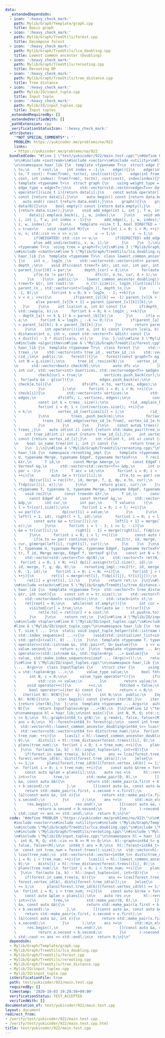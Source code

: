 ```yaml
---
data:
  _extendedDependsOn:
  - icon: ':heavy_check_mark:'
    path: Mylib/Graph/Template/graph.cpp
    title: Basic graph
  - icon: ':heavy_check_mark:'
    path: Mylib/Graph/TreeUtils/forest.cpp
    title: Decompose forest
  - icon: ':heavy_check_mark:'
    path: Mylib/Graph/TreeUtils/lca_doubling.cpp
    title: Lowest common ancestor (Doubling)
  - icon: ':heavy_check_mark:'
    path: Mylib/Graph/TreeUtils/rerooting.cpp
    title: Rerooting DP
  - icon: ':heavy_check_mark:'
    path: Mylib/Graph/TreeUtils/tree_distance.cpp
    title: Tree distance
  - icon: ':heavy_check_mark:'
    path: Mylib/IO/input_tuple.cpp
    title: Input tuple
  - icon: ':heavy_check_mark:'
    path: Mylib/IO/input_tuples.cpp
    title: Input tuples
  _extendedRequiredBy: []
  _extendedVerifiedWith: []
  _pathExtension: cpp
  _verificationStatusIcon: ':heavy_check_mark:'
  attributes:
    '*NOT_SPECIAL_COMMENTS*': ''
    PROBLEM: https://yukicoder.me/problems/no/922
    links:
    - https://yukicoder.me/problems/no/922
  bundledCode: "#line 1 \"test/yukicoder/922/main.test.cpp\"\n#define PROBLEM \"https://yukicoder.me/problems/no/922\"\
    \n\n#include <iostream>\n#include <vector>\n#include <utility>\n#line 4 \"Mylib/Graph/Template/graph.cpp\"\
    \n\nnamespace haar_lib {\n  template <typename T>\n  struct edge {\n    int from,\
    \ to;\n    T cost;\n    int index = -1;\n    edge(){}\n    edge(int from, int\
    \ to, T cost): from(from), to(to), cost(cost){}\n    edge(int from, int to, T\
    \ cost, int index): from(from), to(to), cost(cost), index(index){}\n  };\n\n \
    \ template <typename T>\n  struct graph {\n    using weight_type = T;\n    using\
    \ edge_type = edge<T>;\n\n    std::vector<std::vector<edge<T>>> data;\n\n    auto&\
    \ operator[](size_t i){return data[i];}\n    const auto& operator[](size_t i)\
    \ const {return data[i];}\n\n    auto begin() const {return data.begin();}\n \
    \   auto end() const {return data.end();}\n\n    graph(){}\n    graph(int N):\
    \ data(N){}\n\n    bool empty() const {return data.empty();}\n    int size() const\
    \ {return data.size();}\n\n    void add_edge(int i, int j, T w, int index = -1){\n\
    \      data[i].emplace_back(i, j, w, index);\n    }\n\n    void add_undirected(int\
    \ i, int j, T w, int index = -1){\n      add_edge(i, j, w, index);\n      add_edge(j,\
    \ i, w, index);\n    }\n\n    template <size_t I, bool DIRECTED = true, bool WEIGHTED\
    \ = true>\n    void read(int M){\n      for(int i = 0; i < M; ++i){\n        int\
    \ u, v; std::cin >> u >> v;\n        u -= I;\n        v -= I;\n        T w = 1;\n\
    \        if(WEIGHTED) std::cin >> w;\n        if(DIRECTED) add_edge(u, v, w, i);\n\
    \        else add_undirected(u, v, w, i);\n      }\n    }\n  };\n\n  template\
    \ <typename T>\n  using tree = graph<T>;\n}\n#line 3 \"Mylib/Graph/TreeUtils/lca_doubling.cpp\"\
    \n#include <cmath>\n#line 5 \"Mylib/Graph/TreeUtils/lca_doubling.cpp\"\n\nnamespace\
    \ haar_lib {\n  template <typename T>\n  class lowest_common_ancestor_doubling\
    \ {\n    int n_, log2n_;\n    std::vector<std::vector<int>> parent_;\n    std::vector<int>\
    \ depth_;\n\n    void dfs(const tree<T> &tr, int cur, int par, int d){\n     \
    \ parent_[cur][0] = par;\n      depth_[cur] = d;\n\n      for(auto &e : tr[cur]){\n\
    \        if(e.to != par){\n          dfs(tr, e.to, cur, d + 1);\n        }\n \
    \     }\n    }\n\n  public:\n    lowest_common_ancestor_doubling(){}\n    lowest_common_ancestor_doubling(const\
    \ tree<T> &tr, int root):\n      n_(tr.size()), log2n_((int)ceil(log2(n_)) + 1),\
    \ parent_(n_, std::vector<int>(log2n_)), depth_(n_)\n    {\n      dfs(tr, root,\
    \ -1, 0);\n      for(int k = 0; k < log2n_ - 1; ++k){\n        for(int v = 0;\
    \ v < n_; ++v){\n          if(parent_[v][k] == -1) parent_[v][k + 1] = -1;\n \
    \         else parent_[v][k + 1] = parent_[parent_[v][k]][k];\n        }\n   \
    \   }\n    }\n\n    int lca(int a, int b) const {\n      if(depth_[a] >= depth_[b])\
    \ std::swap(a, b);\n      for(int k = 0; k < log2n_; ++k){\n        if((depth_[b]\
    \ - depth_[a]) >> k & 1) b = parent_[b][k];\n      }\n      if(a == b) return\
    \ a;\n      for(int k = log2n_; --k >= 0;){\n        if(parent_[a][k] != parent_[b][k]){a\
    \ = parent_[a][k]; b = parent_[b][k];}\n      }\n      return parent_[a][0];\n\
    \    }\n\n    int operator()(int a, int b) const {return lca(a, b);}\n\n    T\
    \ distance(int u, int v, const std::vector<T> &dist) const {\n      return dist[u]\
    \ + dist[v] - 2 * dist[lca(u, v)];\n    }\n  };\n}\n#line 3 \"Mylib/Graph/TreeUtils/forest.cpp\"\
    \n#include <algorithm>\n#line 6 \"Mylib/Graph/TreeUtils/forest.cpp\"\n\nnamespace\
    \ haar_lib {\n  template <typename T>\n  class forest {\n    std::vector<tree<T>>\
    \ trees_;\n    std::vector<int> tree_id_, vertex_id_;\n    std::vector<std::vector<int>>\
    \ rid_;\n\n  public:\n    forest(){}\n    forest(const graph<T> &g){\n      const\
    \ int N = g.size();\n\n      tree_id_.resize(N);\n      vertex_id_.resize(N);\n\
    \n      std::vector<bool> check(N);\n\n      auto dfs =\n        [&](auto &dfs,\
    \ int cur, std::vector<int> &vertices, std::vector<edge<T>> &edges) -> void {\n\
    \          check[cur] = true;\n          vertices.push_back(cur);\n\n        \
    \  for(auto &e : g[cur]){\n            edges.push_back(e);\n\n            if(not\
    \ check[e.to]){\n              dfs(dfs, e.to, vertices, edges);\n            }\n\
    \          }\n        };\n\n      for(int i = 0; i < N; ++i){\n        if(not\
    \ check[i]){\n          std::vector<int> vertices;\n          std::vector<edge<T>>\
    \ edges;\n          dfs(dfs, i, vertices, edges);\n\n          const int m = vertices.size();\n\
    \          const int k = trees_.size();\n\n          rid_.emplace_back(m);\n\n\
    \          for(int i = 0; i < (int)vertices.size(); ++i){\n            tree_id_[vertices[i]]\
    \ = k;\n            vertex_id_[vertices[i]] = i;\n            rid_[k][i] = vertices[i];\n\
    \          }\n\n          trees_.push_back(m);\n\n          for(auto &e : edges){\n\
    \            trees_[k].add_edge(vertex_id_[e.from], vertex_id_[e.to], e.cost);\n\
    \          }\n        }\n      }\n    }\n\n    const auto& trees() const {return\
    \ trees_;}\n    auto id(int i) const {return std::make_pair(tree_id_[i], vertex_id_[i]);}\n\
    \    int tree_id(int i) const {return tree_id_[i];}\n    int vertex_id(int i)\
    \ const {return vertex_id_[i];}\n    int rid(int t, int u) const {return rid_[t][u];}\n\
    \n    bool in_same_tree(int i, int j) const {\n      return tree_id_[i] == tree_id_[j];\n\
    \    }\n  };\n}\n#line 4 \"Mylib/Graph/TreeUtils/rerooting.cpp\"\n\nnamespace\
    \ haar_lib {\n  namespace rerooting_impl {\n    template <typename T, typename\
    \ U, typename Merge, typename EdgeF, typename VertexF>\n    T rec1(\n      tree<U>\
    \ &tr,\n      T id,\n      const Merge &merge,\n      const EdgeF &f,\n      const\
    \ VertexF &g,\n      std::vector<std::vector<T>> &dp,\n      int cur,\n      int\
    \ par = -1\n    ){\n      T acc = id;\n\n      for(int i = 0; i < (int)tr[cur].size();\
    \ ++i){\n        auto &e = tr[cur][i];\n        if(e.to == par) continue;\n  \
    \      dp[cur][i] = rec1(tr, id, merge, f, g, dp, e.to, cur);\n        acc = merge(acc,\
    \ f(dp[cur][i], e));\n      }\n\n      return g(acc, cur);\n    }\n\n    template\
    \ <typename T, typename U, typename Merge, typename EdgeF, typename VertexF>\n\
    \    void rec2(\n      const tree<U> &tr,\n      T id,\n      const Merge &merge,\n\
    \      const EdgeF &f,\n      const VertexF &g,\n      std::vector<std::vector<T>>\
    \ &dp,\n      int cur,\n      int par,\n      T value\n    ){\n      const int\
    \ l = tr[cur].size();\n\n      for(int i = 0; i < l; ++i){\n        if(tr[cur][i].to\
    \ == par){\n          dp[cur][i] = value;\n        }\n      }\n\n      std::vector<T>\
    \ left(l + 1, id), right(l + 1, id);\n\n      for(int i = 0; i < l - 1; ++i){\n\
    \        const auto &e = tr[cur][i];\n        left[i + 1] = merge(left[i], f(dp[cur][i],\
    \ e));\n      }\n\n      for(int i = l - 1; i >= 1; --i){\n        const auto\
    \ &e = tr[cur][i];\n        right[i - 1] = merge(right[i], f(dp[cur][i], e));\n\
    \      }\n\n      for(int i = 0; i < l; ++i){\n        const auto &e = tr[cur][i];\n\
    \        if(e.to == par) continue;\n\n        rec2(tr, id, merge, f, g, dp, e.to,\
    \ cur, g(merge(left[i], right[i]), cur));\n      }\n    }\n  }\n\n  template <typename\
    \ T, typename U, typename Merge, typename EdgeF, typename VertexF>\n  auto rerooting(tree<U>\
    \ tr, T id, Merge merge, EdgeF f, VertexF g){\n    const int N = tr.size();\n\
    \    std::vector<std::vector<T>> dp(N);\n    std::vector<T> ret(N, id);\n\n  \
    \  for(int i = 0; i < N; ++i) dp[i].assign(tr[i].size(), id);\n    rerooting_impl::rec1(tr,\
    \ id, merge, f, g, dp, 0);\n    rerooting_impl::rec2(tr, id, merge, f, g, dp,\
    \ 0, -1, id);\n    for(int i = 0; i < N; ++i){\n      for(int j = 0; j < (int)tr[i].size();\
    \ ++j){\n        ret[i] = merge(ret[i], f(dp[i][j], tr[i][j]));\n      }\n\n \
    \     ret[i] = g(ret[i], i);\n    }\n\n    return ret;\n  }\n}\n#line 3 \"Mylib/Graph/TreeUtils/tree_distance.cpp\"\
    \n#include <stack>\n#line 5 \"Mylib/Graph/TreeUtils/tree_distance.cpp\"\n\nnamespace\
    \ haar_lib {\n  template <typename T>\n  std::vector<T> tree_distance(const tree<T>\
    \ &tr, int root){\n    const int n = tr.size();\n    std::vector<T> ret(n);\n\
    \    std::vector<bool> visited(n);\n\n    std::stack<int> st;\n    st.push(root);\n\
    \    ret[root] = 0;\n\n    while(not st.empty()){\n      int cur = st.top(); st.pop();\n\
    \      visited[cur] = true;\n\n      for(auto &e : tr[cur]){\n        if(not visited[e.to]){\n\
    \          ret[e.to] = ret[cur] + e.cost;\n          st.push(e.to);\n        }\n\
    \      }\n    }\n\n    return ret;\n  }\n}\n#line 4 \"Mylib/IO/input_tuples.cpp\"\
    \n#include <tuple>\n#line 6 \"Mylib/IO/input_tuples.cpp\"\n#include <initializer_list>\n\
    #line 6 \"Mylib/IO/input_tuple.cpp\"\n\nnamespace haar_lib {\n  template <typename\
    \ T, size_t ... I>\n  static void input_tuple_helper(std::istream &s, T &val,\
    \ std::index_sequence<I ...>){\n    (void)std::initializer_list<int>{(void(s >>\
    \ std::get<I>(val)), 0) ...};\n  }\n\n  template <typename T, typename U>\n  std::istream&\
    \ operator>>(std::istream &s, std::pair<T, U> &value){\n    s >> value.first >>\
    \ value.second;\n    return s;\n  }\n\n  template <typename ... Args>\n  std::istream&\
    \ operator>>(std::istream &s, std::tuple<Args ...> &value){\n    input_tuple_helper(s,\
    \ value, std::make_index_sequence<sizeof ... (Args)>());\n    return s;\n  }\n\
    }\n#line 8 \"Mylib/IO/input_tuples.cpp\"\n\nnamespace haar_lib {\n  template <typename\
    \ ... Args>\n  class InputTuples {\n    struct iter {\n      using value_type\
    \ = std::tuple<Args ...>;\n      value_type value;\n      bool fetched = false;\n\
    \      int N, c = 0;\n\n      value_type operator*(){\n        if(not fetched){\n\
    \          std::cin >> value;\n        }\n        return value;\n      }\n\n \
    \     void operator++(){\n        ++c;\n        fetched = false;\n      }\n\n\
    \      bool operator!=(iter &) const {\n        return c < N;\n      }\n\n   \
    \   iter(int N): N(N){}\n    };\n\n    int N;\n\n  public:\n    InputTuples(int\
    \ N): N(N){}\n\n    iter begin() const {return iter(N);}\n    iter end() const\
    \ {return iter(N);}\n  };\n\n  template <typename ... Args>\n  auto input_tuples(int\
    \ N){\n    return InputTuples<Args ...>(N);\n  }\n}\n#line 12 \"test/yukicoder/922/main.test.cpp\"\
    \n\nnamespace hl = haar_lib;\n\nint main(){\n  int N, M, Q; std::cin >> N >> M\
    \ >> Q;\n\n  hl::graph<int64_t> g(N);\n  g.read<1, false, false>(M);\n\n  int64_t\
    \ ans = 0;\n\n  hl::forest<int64_t> forest(g);\n\n  const int tree_num = forest.trees().size();\n\
    \  std::vector<hl::lowest_common_ancestor_doubling<int64_t>> lcas(tree_num);\n\
    \  std::vector<std::vector<int64_t>> dists(tree_num);\n\n  for(int i = 0; i <\
    \ tree_num; ++i){\n    lcas[i] = hl::lowest_common_ancestor_doubling(forest.trees()[i],\
    \ 0);\n    dists[i] = hl::tree_distance(forest.trees()[i], 0);\n  }\n\n  std::vector<std::vector<int>>\
    \ plans(tree_num);\n  for(int i = 0; i < tree_num; ++i){\n    plans[i] = std::vector<int>(forest.trees()[i].size());\n\
    \  }\n\n  for(auto [a, b] : hl::input_tuples<int, int>(Q)){\n    --a, --b;\n\n\
    \    if(forest.in_same_tree(a, b)){\n      ans += lcas[forest.tree_id(a)].distance(forest.vertex_id(a),\
    \ forest.vertex_id(b), dists[forest.tree_id(a)]);\n    }else{\n      plans[forest.tree_id(a)][forest.vertex_id(a)]\
    \ += 1;\n      plans[forest.tree_id(b)][forest.vertex_id(b)] += 1;\n    }\n  }\n\
    \n  for(int i = 0; i < tree_num; ++i){\n    const auto &tree = forest.trees()[i];\n\
    \    const auto &plan = plans[i];\n\n    auto res =\n      hl::rerooting<std::pair<int,\
    \ int>>(\n        tree,\n        std::make_pair(0, 0),\n        [](const auto\
    \ &a, const auto &b){\n          return std::make_pair(a.first + b.first, a.second\
    \ + b.second);\n        },\n        [](const auto &x, const auto &e){\n      \
    \    return std::make_pair(x.first, x.second + x.first);\n        },\n       \
    \ [&](const auto &x, int v){\n          return std::make_pair(x.first + plan[v],\
    \ x.second);\n        }\n      );\n\n    ans +=\n      std::min_element(\n   \
    \     res.begin(),\n        res.end(),\n        [](const auto &a, const auto &b){\n\
    \          return a.second < b.second;\n        }\n      )->second;\n  }\n\n \
    \ std::cout << ans << std::endl;\n\n  return 0;\n}\n"
  code: "#define PROBLEM \"https://yukicoder.me/problems/no/922\"\n\n#include <iostream>\n\
    #include <vector>\n#include <utility>\n#include \"Mylib/Graph/Template/graph.cpp\"\
    \n#include \"Mylib/Graph/TreeUtils/lca_doubling.cpp\"\n#include \"Mylib/Graph/TreeUtils/forest.cpp\"\
    \n#include \"Mylib/Graph/TreeUtils/rerooting.cpp\"\n#include \"Mylib/Graph/TreeUtils/tree_distance.cpp\"\
    \n#include \"Mylib/IO/input_tuples.cpp\"\n\nnamespace hl = haar_lib;\n\nint main(){\n\
    \  int N, M, Q; std::cin >> N >> M >> Q;\n\n  hl::graph<int64_t> g(N);\n  g.read<1,\
    \ false, false>(M);\n\n  int64_t ans = 0;\n\n  hl::forest<int64_t> forest(g);\n\
    \n  const int tree_num = forest.trees().size();\n  std::vector<hl::lowest_common_ancestor_doubling<int64_t>>\
    \ lcas(tree_num);\n  std::vector<std::vector<int64_t>> dists(tree_num);\n\n  for(int\
    \ i = 0; i < tree_num; ++i){\n    lcas[i] = hl::lowest_common_ancestor_doubling(forest.trees()[i],\
    \ 0);\n    dists[i] = hl::tree_distance(forest.trees()[i], 0);\n  }\n\n  std::vector<std::vector<int>>\
    \ plans(tree_num);\n  for(int i = 0; i < tree_num; ++i){\n    plans[i] = std::vector<int>(forest.trees()[i].size());\n\
    \  }\n\n  for(auto [a, b] : hl::input_tuples<int, int>(Q)){\n    --a, --b;\n\n\
    \    if(forest.in_same_tree(a, b)){\n      ans += lcas[forest.tree_id(a)].distance(forest.vertex_id(a),\
    \ forest.vertex_id(b), dists[forest.tree_id(a)]);\n    }else{\n      plans[forest.tree_id(a)][forest.vertex_id(a)]\
    \ += 1;\n      plans[forest.tree_id(b)][forest.vertex_id(b)] += 1;\n    }\n  }\n\
    \n  for(int i = 0; i < tree_num; ++i){\n    const auto &tree = forest.trees()[i];\n\
    \    const auto &plan = plans[i];\n\n    auto res =\n      hl::rerooting<std::pair<int,\
    \ int>>(\n        tree,\n        std::make_pair(0, 0),\n        [](const auto\
    \ &a, const auto &b){\n          return std::make_pair(a.first + b.first, a.second\
    \ + b.second);\n        },\n        [](const auto &x, const auto &e){\n      \
    \    return std::make_pair(x.first, x.second + x.first);\n        },\n       \
    \ [&](const auto &x, int v){\n          return std::make_pair(x.first + plan[v],\
    \ x.second);\n        }\n      );\n\n    ans +=\n      std::min_element(\n   \
    \     res.begin(),\n        res.end(),\n        [](const auto &a, const auto &b){\n\
    \          return a.second < b.second;\n        }\n      )->second;\n  }\n\n \
    \ std::cout << ans << std::endl;\n\n  return 0;\n}\n"
  dependsOn:
  - Mylib/Graph/Template/graph.cpp
  - Mylib/Graph/TreeUtils/lca_doubling.cpp
  - Mylib/Graph/TreeUtils/forest.cpp
  - Mylib/Graph/TreeUtils/rerooting.cpp
  - Mylib/Graph/TreeUtils/tree_distance.cpp
  - Mylib/IO/input_tuples.cpp
  - Mylib/IO/input_tuple.cpp
  isVerificationFile: true
  path: test/yukicoder/922/main.test.cpp
  requiredBy: []
  timestamp: '2020-10-03 19:28:56+09:00'
  verificationStatus: TEST_ACCEPTED
  verifiedWith: []
documentation_of: test/yukicoder/922/main.test.cpp
layout: document
redirect_from:
- /verify/test/yukicoder/922/main.test.cpp
- /verify/test/yukicoder/922/main.test.cpp.html
title: test/yukicoder/922/main.test.cpp
---
```

